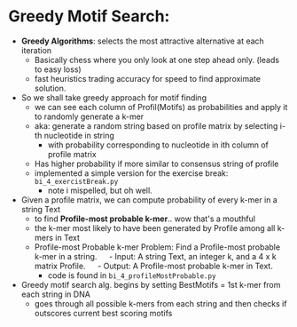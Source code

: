 # Greedy Motif Search:
- **Greedy Algorithms**: selects the most attractive alternative at each iteration
    - Basically chess where you only look at one step ahead only. (leads to easy loss)
    - fast heuristics trading accuracy for speed to find approximate solution.
- So we shall take greedy approach for motif finding
    - we can see each column of Profil(Motifs) as probabilities and apply it to randomly generate a k-mer
    - aka: generate a random string based on profile matrix by selecting i-th nucleotide in string 
        - with probability corresponding to nucleotide in ith column of profile matrix
    - Has higher probability if more similar to consensus string of profile
    - implemented a simple version for the exercise break: `bi_4_exercistBreak.py`
        - note i mispelled, but oh well.
- Given a profile matrix, we can compute probability of every k-mer in a string Text
    - to find **Profile-most probable k-mer**.. wow that's a mouthful
    - the k-mer most likely to have been generated by Profile among all k-mers in Text
    - Profile-most Probable k-mer Problem: Find a Profile-most probable k-mer in a string. 
        - Input: A string Text, an integer k, and a 4 x k matrix Profile.
        - Output: A Profile-most probable k-mer in Text.
        - code is found in `bi_4_profileMostProbable.py`
- Greedy motif search alg. begins by setting BestMotifs = 1st k-mer from each string in DNA
    - goes through all possible k-mers from each string and then checks if outscores current best scoring motifs